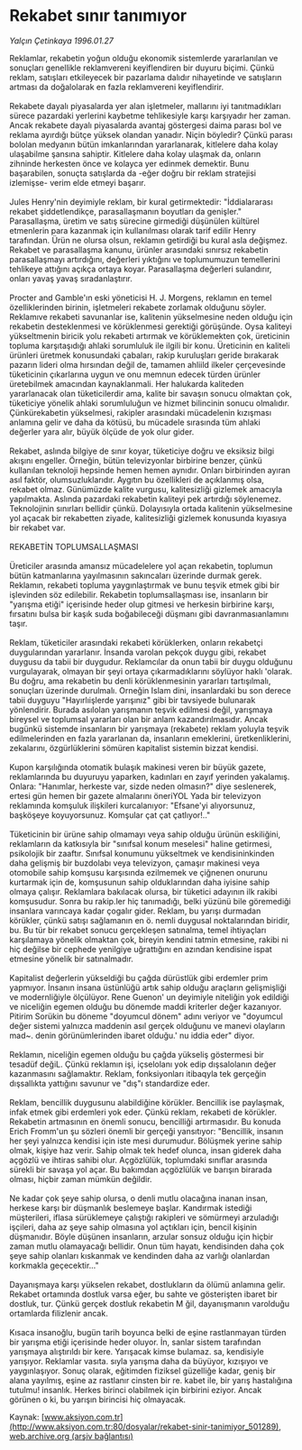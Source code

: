 # Rekabet sınır tanımıyor

*Yalçın Çetinkaya 1996.01.27*

<div class="pNewsDetailMainContent" itemprop="articleBody">
 Reklamlar, rekabetin yoğun olduğu ekonomik sistemlerde yararlanılan ve sonuçları genellikle reklamvereni keyiflendiren bir duyuru biçimi. Çünkü reklam, satışları etkileyecek bir pazarlama dalıdır nihayetinde ve satışların artması da doğalolarak en fazla reklamvereni keyiflendirir.
 <br/>
 <br/>
 Rekabete dayalı piyasalarda yer alan işletmeler, mallarını iyi tanıtmadıkları sürece pazardaki yerlerini kaybetme tehlikesiyle karşı karşıyadır her zaman. Ancak rekabete dayalı piyasalarda avantaj göstergesi daima parası bol ve reklama ayırdığı bütçe yüksek olandan yanadır. Niçin böyledir? Çünkü parası bololan medyanın bütün imkanlarından yararlanarak, kitlelere daha kolay ulaşabilme şansına sahiptir. Kitlelere daha kolay ulaşmak da, onların zihninde herkesten önce ve kolayca yer edinmek demektir. Bunu başarabilen, sonuçta satışlarda da -eğer doğru bir reklam stratejisi izlemişse- verim elde etmeyi başarır.
 <br/>
 <br/>
 Jules Henry'nin deyimiyle reklam, bir kural getirmektedir: "İddialararası rekabet şiddetlendikçe, parasallaşmanın boyutları da genişler." Parasallaşma, üretim ve satış sürecine girmediği düşünülen kültürel etmenlerin para kazanmak için kullanılması olarak tarif edilir Henry tarafından. Ürün ne olursa olsun, reklamın getirdiği bu kural asla değişmez. Rekabet ve parasallaşma kanunu, ürünler arasındaki sınırsız rekabetin parasallaşmayı artırdığını, değerleri yıktığını ve toplumumuzun temellerini tehlikeye attığını açıkça ortaya koyar. Parasallaşma değerleri sulandırır, onları yavaş yavaş sıradanlaştırır.
 <br/>
 <br/>
 Procter and Gamble'ın eski yöneticisi H. J. Morgens, reklamın en temel özelliklerinden birinin, işletmeleri rekabete zorlamak olduğunu söyler. Reklamıve rekabeti savunanlar ise, kalitenin yükselmesine neden olduğu için rekabetin desteklenmesi ve körüklenmesi gerektiği görüşünde. Oysa kaliteyi yükseltmenin biricik yolu rekabeti artırmak ve körüklemekten çok, üreticinin topluma karşıtaşıdığı ahlaki sorumluluk ile ilgili bir konu. Üreticinin en kaliteli ürünleri üretmek konusundaki çabaları, rakip kuruluşları geride bırakarak pazarın lideri olma hırsından değil de, tamamen ahliild ilkeler çerçevesinde tüketicinin çıkarlarına uygun ve onu memnun edecek türden ürünler üretebilmek amacından kaynaklanmali. Her halukarda kaliteden yararlanacak olan tüketicilerdir ama, kalite bir savaşın sonucu olmaktan çok, tüketiciye yönelik ahlaki sorumluluğun ve hizmet bilincinin sonucu olmalıdır. Çünkürekabetin yükselmesi, rakipler arasındaki mücadelenin kızışması anlamına gelir ve daha da kötüsü, bu mücadele sırasında tüm ahlaki değerler yara alır, büyük ölçüde de yok olur gider.
 <br/>
 <br/>
 Rekabet, aslında bilgiye de sınır koyar, tüketiciye doğru ve eksiksiz bilgi akışını engeller. Örneğin, bütün televizyonlar birbirine benzer, çünkü kullanılan teknoloji hepsinde hemen hemen aynıdır. Onları birbirinden ayıran asıl faktör, olumsuzluklarıdır. Aygıtın bu özellikleri de açıklanmış olsa, rekabet olmaz. Günümüzde kalite vurgusu, kalitesizliği gizlemek amacıyla yapılmakta. Aslında pazardaki rekabetin kaliteyi pek artırdığı söylenemez. Teknolojinin sınırları bellidir çünkü. Dolayısıyla ortada kalitenin yükselmesine yol açacak bir rekabetten ziyade, kalitesizliği gizlemek konusunda kıyasıya bir rekabet var.
 <br/>
 <br/>
 REKABETİN TOPLUMSALLAŞMASI
 <br/>
 <br/>
 Üreticiler arasında amansız mücadelelere yol açan rekabetin, toplumun bütün katmanlarına yayılmasının sakıncaları üzerinde durmak gerek. Reklamın, rekabeti topluma yaygınlaştırmak ve bunu teşvik etmek gibi bir işlevinden söz edilebilir. Rekabetin toplumsallaşması ise, insanların bir "yarışma etiği" içerisinde heder olup gitmesi ve herkesin birbirine karşı, fırsatını bulsa bir kaşık suda boğabileceği düşmanı gibi davranmasıanlamını taşır.
 <br/>
 <br/>
 Reklam, tüketiciler arasındaki rekabeti körüklerken, onların rekabetçi duygularından yararlanır. İnsanda varolan pekçok duygu gibi, rekabet duygusu da tabii bir duygudur. Reklamcılar da onun tabii bir duygu olduğunu vurgulayarak, olmayan bir şeyi ortaya çıkarmadıklarını söylüyor haklı 'olarak. Bu doğru, ama rekabetin bu denli körüklenmesinin yararları tartışılmalı, sonuçları üzerinde durulmalı. Orneğin Islam dini, insanlardaki bu son derece tabii duyguyu "Hayırlıişlerde yarışınız" gibi bir tavsiyede bulunarak yönlendirir. Burada asılolan yarışmanın teşvik edilmesi değil, yarışmaya bireysel ve toplumsal yararları olan bir anlam kazandırılmasıdır. Ancak bugünkü sistemde insanların bir yarışmaya (rekabete) reklam yoluyla teşvik edilmelerinden en fazla yararlanan da, insanların emeklerini, üretkenliklerini, zekalarını, özgürlüklerini sömüren kapitalist sistemin bizzat kendisi.
 <br/>
 <br/>
 Kupon karşılığında otomatik bulaşık makinesi veren bir büyük gazete, reklamlarında bu duyuruyu yaparken, kadınları en zayıf yerinden yakalamış. Onlara: "Hanımlar, herkeste var, sizde neden olmasın?" diye seslenerek, ertesi gün hemen bir gazete almalarını öneriYOL Yada bir televizyon reklamında komşuluk ilişkileri kurcalanıyor: "Efsane'yi alıyorsunuz, başköşeye koyuyorsunuz. Komşular çat çat çatlıyor!.."
 <br/>
 <br/>
 Tüketicinin bir ürüne sahip olmamayı veya sahip olduğu ürünün eskiliğini, reklamların da katkısıyla bir "sınıfsal konum meselesi" haline getirmesi, psikolojik bir zaaftır. Sınıfsal konumunu yükseltmek ve kendisininkinden daha gelişmiş bir buzdolabı veya televizyon, çamaşır makinesi veya otomobile sahip komşusu karşısında ezilmemek ve çiğnenen onurunu kurtarmak için de, komşusunun sahip olduklarından daha iyisine sahip olmaya çalışır. Reklamlara bakılacak olursa, bir tüketici adayının ilk rakibi komşusudur. Sonra bu rakip.ler hiç tanımadığı, belki yüzünü bile göremediği insanlara varıncaya kadar çogalır gider. Reklam, bu yarışı durmadan körükler, çünkü satışı sağlamanın en ö. nemli duygusal noktalarından biridir, bu. Bu tür bir rekabet sonucu gerçekleşen satınalma, temel ihtiyaçları karşılamaya yönelik olmaktan çok, bireyin kendini tatmin etmesine, rakibi ni hiç değilse bir cephede yenilgiye uğrattığını en azından kendisine ispat etmesine yönelik bir satınalmadır.
 <br/>
 <br/>
 Kapitalist değerlerin yükseldiği bu çağda dürüstlük gibi erdemler prim yapmıyor. İnsanın insana üstünlüğü artık sahip olduğu araçların gelişmişliği  ve modernliğiyle ölçülüyor. Rene Guenon' un deyimiyle niteliğin yok edildiği ve niceliğin egemen olduğu bu dönemde maddi kriterler değer kazanıyor. Pitirim Sorükin bu döneme "doyumcul dönem" adını veriyor ve "doyumcul değer sistemi yalnızca maddenin asıl gerçek olduğunu ve manevi olayların mad~. denin görünümlerinden ibaret olduğu.' nu iddia eder" diyor.
 <br/>
 <br/>
 Reklamın, niceliğin egemen olduğu bu çağda yükseliş göstermesi bir tesadüf değiL. Çünkü reklamın işi, içselolanı yok edip dışsalolanın değer kazanmasını sağlamaktır. Reklam, fonksiyonları itibaqyla tek gerçeğin dışsallıkta yattığını savunur ve "dış"ı standardize eder.
 <br/>
 <br/>
 Reklam, bencillik duygusunu alabildiğine körükler. Bencillik ise paylaşmak, infak etmek gibi erdemleri yok eder. Çünkü reklam, rekabeti de körükler. Rekabetin artmasının en önemli sonucu, bencilliği artırmasıdır. Bu konuda Erich Fromm'un şu sözleri önemli bir gerçeği yansıtıyor: "Bencillik, insanın her şeyi yalnızca kendisi için iste mesi durumudur. Bölüşmek yerine sahip olmak, kişiye haz verir. Sahip olmak tek hedef olunca, insan giderek daha açgözlü ve ihtiras sahibi olur. Açgözlülük, toplumdaki sınıflar arasında sürekli bir savaşa yol açar. Bu bakımdan açgözlülük ve barışın birarada olması, hiçbir zaman mümkün değildir.
 <br/>
 <br/>
 Ne kadar çok şeye sahip olursa, o denli mutlu olacağına inanan insan, herkese karşı bir düşmanlık beslemeye başlar. Kandırmak istediği müşterileri, iflasa sürüklemeye çalıştığı rakipleri ve sömürmeyi arzuladığı işçileri, daha az şeye sahip olmasına yol açtıkları için, bencil kişinin düşmanıdır. Böyle düşünen insanların, arzular sonsuz olduğu için hiçbir zaman mutlu olamayacağı bellidir. Onun tüm hayatı, kendisinden daha çok şeye sahip olanları kıskanmak ve kendinden daha az varlığı olanlardan korkmakla geçecektir..."
 <br/>
 <br/>
 Dayanışmaya karşı yükselen rekabet, dostlukların da ölümü anlamına gelir. Rekabet ortamında dostluk varsa eğer, bu sahte ve gösterişten ibaret bir dostluk, tur. Çünkü gerçek dostluk rekabetin M ğil, dayanışmanın varolduğu ortamlarda filizlenir ancak.
 <br/>
 <br/>
 Kısaca insanoğlu, bugün tarih boyunca belki de eşine rastlanmayan türden bir yarışma etiği içerisinde heder oluyor. İn, sanlar sistem tarafından yarışmaya alıştırıldı bir kere. Yarışacak kimse bulamaz. sa, kendisiyle yarışıyor. Reklamlar vasıta. sıyla yarışma daha da büyüyor, kızışıyoı ve yaygınlaşıyor. Sonuç olarak, eğitimden fiziksel güzelliğe kadar, geniş bir alana yayılmış, eşine az rastlanır cinsten bir re. kabet ile, bir yarış hastalığına tutulmu! insanlık. Herkes birinci olabilmek için birbirini eziyor. Ancak görünen o ki, bu yarışın birincisi hiç olmayacak.
 <br/>
</div>


Kaynak: [www.aksiyon.com.tr](http://www.aksiyon.com.tr:80/dosyalar/rekabet-sinir-tanimiyor_501289), [web.archive.org (arşiv bağlantısı)](http://web.archive.org/web/20150512115622/http://www.aksiyon.com.tr:80/dosyalar/rekabet-sinir-tanimiyor_501289)

